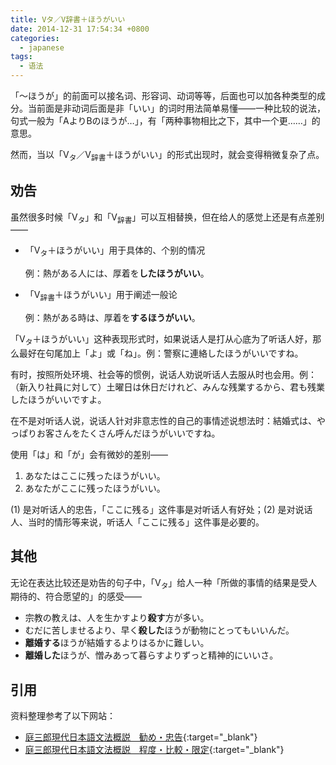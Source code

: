 ```yaml
---
title: Vタ／V辞書＋ほうがいい
date: 2014-12-31 17:54:34 +0800
categories:
  - japanese
tags:
  - 语法
---
```


「〜ほうが」的前面可以接名词、形容词、动词等等，后面也可以加各种类型的成分。当前面是非动词后面是非「いい」的词时用法简单易懂——一种比较的说法，句式一般为「AよりBのほうが…」，有「两种事物相比之下，其中一个更……」的意思。

然而，当以「V<sub>タ</sub>／V<sub>辞書</sub>＋ほうがいい」的形式出现时，就会变得稍微复杂了点。

## 劝告

虽然很多时候「V<sub>タ</sub>」和「V<sub>辞書</sub>」可以互相替换，但在给人的感觉上还是有点差别——

* 「V<sub>タ</sub>＋ほうがいい」用于具体的、个别的情况

    例：熱がある人には、厚着を**したほうがいい**。
* 「V<sub>辞書</sub>＋ほうがいい」用于阐述一般论

    例：熱がある時は、厚着を**するほうがいい**。

「V<sub>タ</sub>＋ほうがいい」这种表现形式时，如果说话人是打从心底为了听话人好，那么最好在句尾加上「よ」或「ね」。例：警察に連絡したほうがいいですね。

有时，按照所处环境、社会等的惯例，说话人劝说听话人去服从时也会用。例：（新入り社員に対して）土曜日は休日だけれど、みんな残業するから、君も残業したほうがいいですよ。

在不是对听话人说，说话人针对非意志性的自己的事情述说想法时：結婚式は、やっぱりお客さんをたくさん呼んだほうがいいですね。

使用「は」和「が」会有微妙的差别——

1. あなたはここに残ったほうがいい。
2. あなたがここに残ったほうがいい。

(1) 是对听话人的忠告，「ここに残る」这件事是对听话人有好处；(2) 是对说话人、当时的情形等来说，听话人「ここに残る」这件事是必要的。

## 其他

无论在表达比较还是劝告的句子中，「V<sub>タ</sub>」给人一种「所做的事情的结果是受人期待的、符合愿望的」的感受——

* 宗教の教えは、人を生かすより**殺す**方が多い。
* むだに苦しませるより、早く**殺した**ほうが動物にとってもいいんだ。
* **離婚する**ほうが結婚するよりはるかに難しい。
* **離婚した**ほうが、憎みあって暮らすよりずっと精神的にいいさ。

## 引用

资料整理参考了以下网站：

* [庭三郎現代日本語文法概説　勧め・忠告](http://www.geocities.jp/niwasaburoo/33susumetyuukoku.html){:target="_blank"}
* [庭三郎現代日本語文法概説　程度・比較・限定](http://www.geocities.jp/niwasaburoo/53teidohikaku.html#53.2){:target="_blank"}
